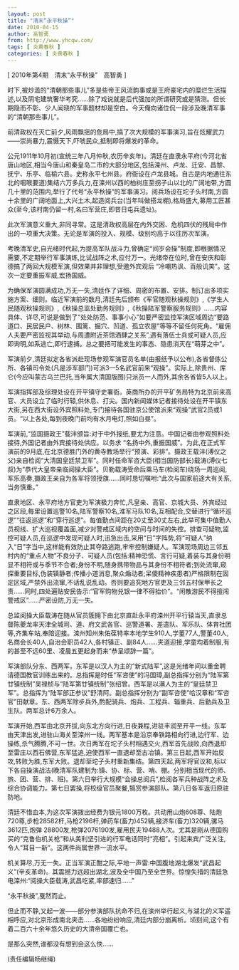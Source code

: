 ```yaml
---
layout: post
title: "清末“永平秋操”"
date: 2010-04-15
author: 高智勇
from: http://www.yhcqw.com/
tags: [ 炎黄春秋 ]
categories: [ 炎黄春秋 ]
---
```



[ 2010年第4期　清末“永平秋操”　高智勇 ]


时下,被炒滥的“清朝那些事儿”多是些帝王风流韵事或是王府豪宅内的糜烂生活描述,以及阴宅建筑奢华考究……除了戏说就是后代强加的所谓研究或是猜测。但长期隐而不彰、少人闻晓的军事题材却是空白。今天俺向诸位侃一段涉及晚清军事的“清朝那些事儿”。

前清政权在灭亡前夕,风雨飘摇的危局中,搞了次大规模的军事演习,旨在炫耀武力——崇尚暴力,震慑天下,吓唬民众,抵制即将爆发的革命。


公元1911年10月初(宣统三年八月仲秋,农历辛亥年)。清廷在直隶永平府(今河北省唐山地区,相当今唐山和秦皇岛二市的大部分地区,包括滦州、卢龙、迁安、昌黎、抚宁、乐亭、临榆六县。史称永平七州县。府衙设在卢龙县城。自古是内地通往东北的咽喉要道)集结六万多兵力,在滦州以西的柏树庄至拐子山以北的广阔地带,方圆几十里的范围内,举行了代号“永平秋操”的军事演习。阅兵场设在坨子头村南,方圆十余里的广阔地面上,大兴土木,起造阅兵台(当年叫做搭龙棚),格局盛大,募用工匠甚众(至今,该村南仍留一村,名曰军营庄,即昔日屯兵遗址)。

此次军演意义重大,非同寻常。这是清政权高层在内外交困、危机四伏的残局中作出的一项重大决策。无论是军演的投入、规模、级别均高于以往历次军演。


考晚清军史,自光绪时代起,为提高军队战斗力,曾确定“间岁会操”制度,即根据情况需要,不定期举行军事演练,比试战阵之术,应付万一。光绪帝在位时,曾在安庆和彰德搞了两回大规模军演,但效果并非理想,受邀外宾观后 
“冷嘲热讽、百般讥笑”。这次一定要重振军威,宏扬国威。


为确保军演圆满成功,万无一失,清廷作了详细、周密的布置、安排。制订出多项实施方案、细则。临近军演前的数月,清廷先后颁布《军官随观秋操规则》,《学生人民随观秋操规则》,《秋操总监处勤务规则》,《秋操陆军警察服务规则》……内容具体、详尽,可说是做到了“处处防范、事事小心”如要严密监控军演区域周边“要路道口、民居民户、树林、围篱、掘穴、凹道、孤立农屋”等等不留任何死角。“雇佣人夫要严密监视其举动,与周遭附近茶馆酒肆之关系”,遇有落伍士兵或可疑人员,应即询明,如系逃亡,即行逮捕。总之要把可能发生的事态、隐患消灭在“萌芽之中”。


军演前夕,清廷拟定各省派赴现场参观军演官员名单(由报纸予以公布),各省督练公所、各镇司令处(凡是涉军部门)可派3—5名武官前来“观操”。实际上,除贵州、库仑(今应叫蒙古乌兰巴托,当年属大清国版图)只派员一人而外,其余各省皆5人以上。


军演指挥部及综理处设在开平镇守史署衙。英商所办的开平矿务局特为北京前来高官、大员设立了临时行辕,供休息、打尖。国内新闻媒体记者接待处设在开平镇东大街,另在西大街设外宾照料处,专门接待各国驻京公使馆派来“观操”武官2员或1员。“以上各处,每到夜晚门前均有水月电灯,照如白昼”。

军演前,“监国摄政王”载沣颁旨:对于中外报纸,要尤为注意。中国记者由参观照料处接待,外国记者由外宾接待处供应。以务求 
“名扬中外,重振国威”。为此,在正式军演前的9月底,在北京德胜门外的黄寺教场举行“预演、彩排”。摄政王载沣(溥仪之父)亲自检阅“大清国皇廷禁卫军”。同时任命军咨大臣(相当国防部长)载涛(溥仪七叔)为“恭代大皇帝亲临阅操大臣”。贝勒载涛受命后乘马车(检阅车)绕场一周巡阅,军乐高奏,摄政王亲自为各军将领授旗……同时恳切嘱咐:“此次与国家前途大有关系,当务慎重。”


直隶地区、永平府地方官吏为军演极力奔忙,凡皇亲、高官、京城大员、外宾经过之区段,每里设置巡警10名,陆军警察10名,淮军马队10名,互相配合,交替进行“循环巡逻”“往返巡逻”和“穿行巡逻”。每值勤点间距在20丈至30丈左右,此举可集中值勤人员视线、扩大巡视覆盖面,减少对警戒区域内的空间与时间的失控。排查可疑物,监控可疑人员,在巡逻中发现可疑人时,迅急出击,采用“日”字阵势,将“可疑人”纳入“日”字当中,这样能有效防止其夺路逃跑,牢牢控制嫌疑人。军演现场周边三邻五村内的“重点人物”不良分子、可疑人员(包括:精神恐慌、言行可疑,着装与其身份明显不相符或与季节不合者;身份不明,随身携带物品与其身份不相符者;到处流窜,窥探重要目标,伪装镇静者;传播小道消息,聚众煽动者;呆傻精神疾患者)严格限制在固定区域,严禁外出流窜,不话乱说乱动。否则要追究地方官吏及三邻五村保甲长之责……同时,四处遍贴安民告示:“官军购物兑银一律不得抬价”。“闲散游民不得擅闯警戒区”……严密设防,万无一失。


总监阅操大臣载涛在随从官员簇拥下由北京直赴永平府滦州开平行辕当天,直隶总督陈夔龙率天津全城司、道、府文武各官、巡警道署、差遣队、军乐队、体育社团等,齐集车站,奉陪迎接。滦州知州朱佑葆特率本地学生910人,学董77人,警董40人,名商会长40人,自治会职员42人,各村镇正、副84人……夹道迎接,学童均着制服,有的甚至不远60里、凌晨五更起身而来“恭呈颂辞一篇”。


军演部队分东、西两军。东军是以汉人为主的“新式陆军”,这是光绪年间以重金聘请德国教官训练出来的。总指挥是时任“军咨使”的冯国璋,副总指挥分别为“陆军第廿镇统制”吴禄桢与“陆军第廿镇统制”张绍曾。西军是以满人为主的“皇廷禁卫军”。总指挥为“陆军部正参议”舒清阿。副总指挥分别为“副军咨使”哈汉章和“军咨官”田献章。东、西两军除步兵外,酌配骑兵、炮兵、工程兵、辎重兵、后勤兵及卫生队。两军总计6万余人。


军演开始,西军由北京开拔,向东北方向行进,日夜兼程,进驻丰润至开平一线。东军由天津出发,进驻山海关至滦州一线。两军基本是沿京奉铁路相向行进,边行军、边操练,杀气腾腾,不可一世。次日两军在坨子头村相遇交火,西军首先战败,向西退却至雷庄以西石佛营,东军猛追,迫使西军一直退却至古冶镇。第三日起,西军开始反攻,转败为胜,东军大败。退却至坨子头村重新集结。第四天起,两军将官议和,标以下各自操演战法(晚清军队建制为:镇、协、标、营、哨、棚。分别相当现代的师、旅、团、营、排、班)。第六日举行大规模“会操总阅兵”,检阅各军兵种战阵之术及综合协调能力。第七日罢操,将校级官员聚餐,犒赏参演部队。第八日各军返归原驻防地。


清廷不惜血本,为这次军演拨出经费为银元1800万枚。共动用山炮608尊、陆炮720尊,步枪28582杆,马枪2196杆,弹药车(畜力)452辆,接济车(畜力)320辆,骡马3612匹,炮弹 
28800发,枪弹2076190发,雇用民夫19488人次。尤其是刚从德国购买的“克鲁伯机关枪”和从美利坚引进的行军电话同时“亮相”。引起来宾广泛关注,令人“耳目一新”。这两件尚属世界一流水平。


机关算尽,万无一失。正当军演正酣之际,平地一声雷:中国腹地湖北爆发“武昌起义”(辛亥革命)。其震撼力远超出湖北,波及全中国乃至全世界。惊惶失措的清廷急电滦州:“阅操大臣载涛,武昌吃紧,率部速归……”

“永平秋操”,戛然而止。


但止而不静,又起一波——部分参演部队抗命不归,在滦州举行起义,与湖北的义军遥相呼应,对北京形成南北夹击……各地纷纷响应,清廷内部分崩离析。顷刻间,这个有着二百六十余年悠久历史的大清帝国覆亡也。

是那么突然,谁都没有想到会这么快……

(责任编辑杨继绳)


